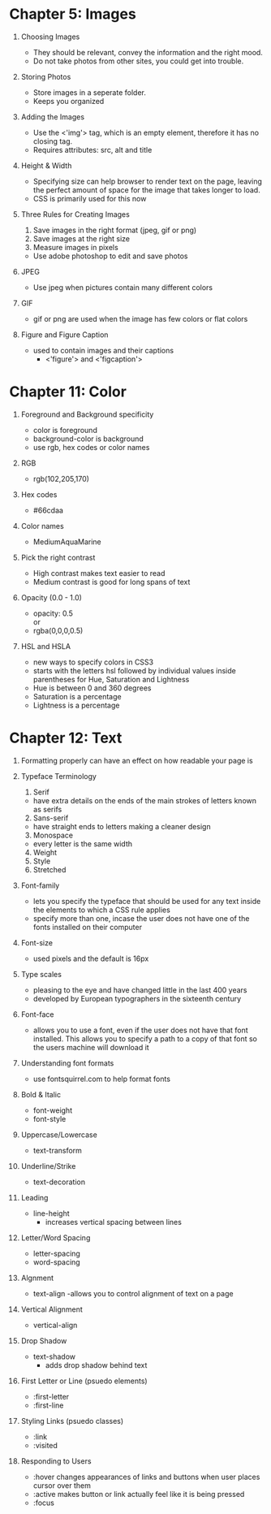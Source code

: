 # Chapter 5: Images
1. Choosing Images

    - They should be relevant, convey the information and the right mood.
    - Do not take photos from other sites, you could get into trouble.

1. Storing Photos

    - Store images in a seperate folder.
    - Keeps you organized

1. Adding the Images

    - Use the <'img'> tag, which is an empty element, therefore it has no closing tag.
    - Requires attributes: src, alt and title

1. Height & Width

    - Specifying size can help browser to render text on the page, leaving the perfect amount of space for the image that takes longer to load.
    - CSS is primarily used for this now

1. Three Rules for Creating Images

    1. Save images in the right format (jpeg, gif or png)
    1. Save images at the right size
    1. Measure images in pixels  
    - Use adobe photoshop to edit and save photos

1. JPEG
     
    - Use jpeg when pictures contain many different colors

1. GIF

    - gif or png are used when the image has few colors or flat colors

1. Figure and Figure Caption

    - used to contain images and their captions
        - <'figure'> and <'figcaption'>

# Chapter 11: Color

1. Foreground and Background specificity

    - color is foreground
    - background-color is background
    - use rgb, hex codes or color names

1. RGB

    - rgb(102,205,170)

1. Hex codes

    - #66cdaa

1. Color names

    - MediumAquaMarine
    
1. Pick the right contrast

    - High contrast makes text easier to read
    - Medium contrast is good for long spans of text

1. Opacity (0.0 - 1.0)

    - opacity: 0.5  
    or  
    - rgba(0,0,0,0.5) 

1. HSL and HSLA

    - new ways to specify colors in CSS3 
    - starts with the letters hsl followed by individual values inside parentheses for Hue, Saturation and Lightness
    - Hue is between 0 and 360 degrees
    - Saturation is a percentage
    - Lightness is a percentage

# Chapter 12: Text

1. Formatting properly can have an effect on how readable your page is

1. Typeface Terminology

    1. Serif
    - have extra details on the ends of the main strokes of letters known as serifs

    2. Sans-serif
    - have straight ends to letters making a cleaner design
     
    3. Monospace
    - every letter is the same width

    4. Weight
    5. Style
    6. Stretched

1. Font-family 

    - lets you specify the typeface that should be used for any text inside the elements to which a CSS rule applies
    - specify more than one, incase the user does not have one of the fonts installed on their computer

1. Font-size

    - used pixels and the default is 16px

1. Type scales

    - pleasing to the eye and have changed little in the last 400 years
    - developed by European typographers in the sixteenth century

1. Font-face

    - allows you to use a font, even if the user does not have that font installed. This allows you to specify a path to a copy of that font so the users machine will download it

1. Understanding font formats

    - use fontsquirrel.com to help format fonts

1. Bold & Italic

    - font-weight
    - font-style

1. Uppercase/Lowercase

    - text-transform

1. Underline/Strike

    - text-decoration

1. Leading

    - line-height
        - increases vertical spacing between lines

1. Letter/Word Spacing

    - letter-spacing
    - word-spacing

1. Algnment

    - text-align
        -allows you to control alignment of text on a page

1. Vertical Alignment

    - vertical-align

1. Drop Shadow

    - text-shadow
        - adds drop shadow behind text

1. First Letter or Line (psuedo elements)

    - :first-letter
    - :first-line

1. Styling Links (psuedo classes)

    - :link
    - :visited

1. Responding to Users

    - :hover changes appearances of links and buttons when user places cursor over them
    - :active makes button or link actually feel like it is being pressed
    - :focus 


